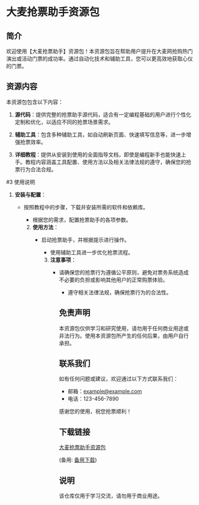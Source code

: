 # 大麦抢票助手资源包

## 简介

欢迎使用【大麦抢票助手】资源包！本资源包旨在帮助用户提升在大麦网抢购热门演出或活动门票的成功率。通过自动化技术和辅助工具，您可以更高效地获取心仪的门票。

## 资源内容

本资源包包含以下内容：

1. **源代码**：提供完整的抢票助手源代码，适合有一定编程基础的用户进行个性化定制和优化，以适应不同的抢票场景需求。

2. **辅助工具**：包含多种辅助工具，如自动刷新页面、快速填写信息等，进一步增强抢票效率。

3. **详细教程**：提供从安装到使用的全面指导文档，即使是编程新手也能快速上手。教程内容涵盖工具配置、使用方法以及相关法律法规的遵守，确保您的抢票行为合法合规。

#3 使用说明

1. **安装与配置**：
   - 按照教程中的步骤，下载并安装所需的软件和依赖库。
      - 根据您的需求，配置抢票助手的各项参数。

      2. **使用方法**：
         - 启动抢票助手，并根据提示进行操作。
            - 使用辅助工具进一步优化抢票流程。

            3. **注意事项**：
               - 请确保您的抢票行为遵循公平原则，避免对票务系统造成不必要的负担或影响其他用户的正常购票体验。
                  - 遵守相关法律法规，确保抢票行为的合法性。

                  ## 免责声明

                  本资源包仅供学习和研究使用，请勿用于任何商业用途或非法行为。使用本资源包所产生的任何后果，由用户自行承担。

                  ## 联系我们

                  如有任何问题或建议，欢迎通过以下方式联系我们：
                  - 邮箱：example@example.com
                  - 电话：123-456-7890

                  感谢您的使用，祝您抢票顺利！

                  ## 下载链接
                  [大麦抢票助手资源包](https://pan.quark.cn/s/373ffb0fc4ee) 

                  (备用: [备用下载](https://pan.baidu.com/s/1u0O3zp_L-F5eCpP56oBN1g?pwd=1234))

                  ## 说明

                  该仓库仅用于学习交流，请勿用于商业用途。
